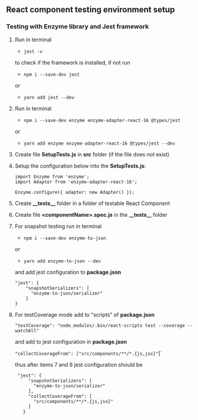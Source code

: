 ## React component testing environment setup

### Testing with Enzyme library and Jest framework

1. Run in terminal
    - `jest -v`

    to check if the framework is installed, if not run
    - `npm i --save-dev jest`
    
    or 
    - `yarn add jest --dev`

2. Run in terminal 
    - `npm i --save-dev enzyme enzyme-adapter-react-16 @types/jest`
 
    or 
    - `yarn add enzyme enzyme-adapter-react-16 @types/jest --dev`

3. Create file **SetupTests.js** in **src** folder (if the file does not exist)

4. Setup the configuration below into the **SetupTests.js**:
   ```
   import Enzyme from 'enzyme';
   import Adapter from 'enzyme-adapter-react-16';
      
   Enzyme.configure({ adapter: new Adapter() });
   ```
5. Create **\_\_tests\_\_** folder in a folder of testable React Component 

6. Create file **\<componentName\>.spec.js** in the **\_\_tests\_\_** folder
  
7. For snapshot testing run in terminal
   - `npm i --save-dev enzyme-to-json`
    
   or 
   - `yarn add enzyme-to-json --dev`
   
   and add jest configuration to **package.json**
   ```
   "jest": {
       "snapshotSerializers": [
         "enzyme-to-json/serializer"
       ]
   }
   ```
8. For testCoverage mode add to "scripts" of **package.json** 
   
   `"testCoverage": "node_modules/.bin/react-scripts test --coverage --watchAll"` 
   
   and add to jest configuration in **package.json**
   
   `"collectCoverageFrom": ["src/components/**/*.{js,jsx}"`]`
   
   thus after items 7 and 8 jest configuration should be
   ```
    "jest": {
        "snapshotSerializers": [
          "enzyme-to-json/serializer"
        ],
        "collectCoverageFrom": [
          "src/components/**/*.{js,jsx}"
        ]
      }
   ```
